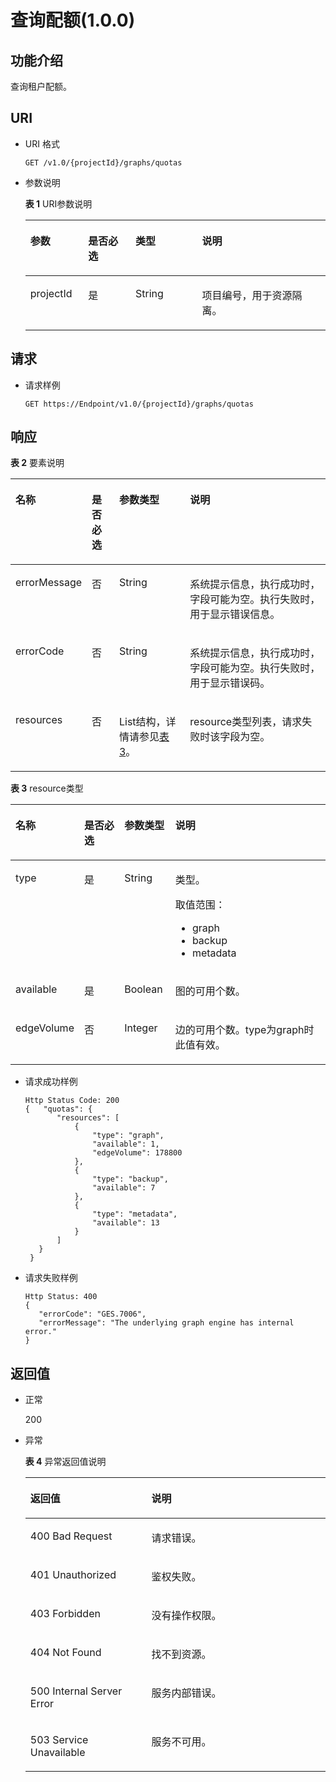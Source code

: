 # 查询配额\(1.0.0\)<a name="ges_03_0013"></a>

## 功能介绍<a name="section43665743"></a>

查询租户配额。

## URI<a name="section57447370"></a>

-   URI 格式

    ```
    GET /v1.0/{projectId}/graphs/quotas
    ```

-   参数说明

    **表 1**  URI参数说明

    <a name="table944842165240"></a>
    <table><thead align="left"><tr id="row50689853165240"><th class="cellrowborder" valign="top" width="19.23%" id="mcps1.2.5.1.1"><p id="p6438023316534"><a name="p6438023316534"></a><a name="p6438023316534"></a>参数</p>
    </th>
    <th class="cellrowborder" valign="top" width="15.809999999999999%" id="mcps1.2.5.1.2"><p id="p4741635116534"><a name="p4741635116534"></a><a name="p4741635116534"></a>是否必选</p>
    </th>
    <th class="cellrowborder" valign="top" width="22.189999999999998%" id="mcps1.2.5.1.3"><p id="p1551922216534"><a name="p1551922216534"></a><a name="p1551922216534"></a>类型</p>
    </th>
    <th class="cellrowborder" valign="top" width="42.77%" id="mcps1.2.5.1.4"><p id="p4909746116534"><a name="p4909746116534"></a><a name="p4909746116534"></a>说明</p>
    </th>
    </tr>
    </thead>
    <tbody><tr id="row54877755165240"><td class="cellrowborder" valign="top" width="19.23%" headers="mcps1.2.5.1.1 "><p id="p589966216534"><a name="p589966216534"></a><a name="p589966216534"></a>projectId</p>
    </td>
    <td class="cellrowborder" valign="top" width="15.809999999999999%" headers="mcps1.2.5.1.2 "><p id="p811058316534"><a name="p811058316534"></a><a name="p811058316534"></a>是</p>
    </td>
    <td class="cellrowborder" valign="top" width="22.189999999999998%" headers="mcps1.2.5.1.3 "><p id="p5297744816534"><a name="p5297744816534"></a><a name="p5297744816534"></a>String</p>
    </td>
    <td class="cellrowborder" valign="top" width="42.77%" headers="mcps1.2.5.1.4 "><p id="p6331489016534"><a name="p6331489016534"></a><a name="p6331489016534"></a>项目编号，用于资源隔离。</p>
    </td>
    </tr>
    </tbody>
    </table>


## 请求<a name="section47264284"></a>

-   请求样例

    ```
    GET https://Endpoint/v1.0/{projectId}/graphs/quotas
    ```


## 响应<a name="section22725374"></a>

**表 2**  要素说明

<a name="table28067432"></a>
<table><thead align="left"><tr id="row11887525"><th class="cellrowborder" valign="top" width="12.21%" id="mcps1.2.5.1.1"><p id="p23365488"><a name="p23365488"></a><a name="p23365488"></a>名称</p>
</th>
<th class="cellrowborder" valign="top" width="9.42%" id="mcps1.2.5.1.2"><p id="p13556388"><a name="p13556388"></a><a name="p13556388"></a>是否必选</p>
</th>
<th class="cellrowborder" valign="top" width="25.540000000000003%" id="mcps1.2.5.1.3"><p id="p24325607"><a name="p24325607"></a><a name="p24325607"></a>参数类型</p>
</th>
<th class="cellrowborder" valign="top" width="52.83%" id="mcps1.2.5.1.4"><p id="p24217188"><a name="p24217188"></a><a name="p24217188"></a>说明</p>
</th>
</tr>
</thead>
<tbody><tr id="row16628103"><td class="cellrowborder" valign="top" width="12.21%" headers="mcps1.2.5.1.1 "><p id="p4699083"><a name="p4699083"></a><a name="p4699083"></a>errorMessage</p>
</td>
<td class="cellrowborder" valign="top" width="9.42%" headers="mcps1.2.5.1.2 "><p id="p45081436"><a name="p45081436"></a><a name="p45081436"></a>否</p>
</td>
<td class="cellrowborder" valign="top" width="25.540000000000003%" headers="mcps1.2.5.1.3 "><p id="p27717665"><a name="p27717665"></a><a name="p27717665"></a>String</p>
</td>
<td class="cellrowborder" valign="top" width="52.83%" headers="mcps1.2.5.1.4 "><p id="p30538370"><a name="p30538370"></a><a name="p30538370"></a>系统提示信息，执行成功时，字段可能为空。执行失败时，用于显示错误信息。</p>
</td>
</tr>
<tr id="row6409881"><td class="cellrowborder" valign="top" width="12.21%" headers="mcps1.2.5.1.1 "><p id="p49438385"><a name="p49438385"></a><a name="p49438385"></a>errorCode</p>
</td>
<td class="cellrowborder" valign="top" width="9.42%" headers="mcps1.2.5.1.2 "><p id="p45086233"><a name="p45086233"></a><a name="p45086233"></a>否</p>
</td>
<td class="cellrowborder" valign="top" width="25.540000000000003%" headers="mcps1.2.5.1.3 "><p id="p28106233"><a name="p28106233"></a><a name="p28106233"></a>String</p>
</td>
<td class="cellrowborder" valign="top" width="52.83%" headers="mcps1.2.5.1.4 "><p id="p62012410"><a name="p62012410"></a><a name="p62012410"></a>系统提示信息，执行成功时，字段可能为空。执行失败时，用于显示错误码。</p>
</td>
</tr>
<tr id="row21240782"><td class="cellrowborder" valign="top" width="12.21%" headers="mcps1.2.5.1.1 "><p id="p42781795"><a name="p42781795"></a><a name="p42781795"></a>resources</p>
</td>
<td class="cellrowborder" valign="top" width="9.42%" headers="mcps1.2.5.1.2 "><p id="p42773356"><a name="p42773356"></a><a name="p42773356"></a>否</p>
</td>
<td class="cellrowborder" valign="top" width="25.540000000000003%" headers="mcps1.2.5.1.3 "><p id="p42089810"><a name="p42089810"></a><a name="p42089810"></a>List结构，详情请参见<a href="#table65377746">表3</a>。</p>
</td>
<td class="cellrowborder" valign="top" width="52.83%" headers="mcps1.2.5.1.4 "><p id="p53831420"><a name="p53831420"></a><a name="p53831420"></a>resource类型列表，请求失败时该字段为空。</p>
</td>
</tr>
</tbody>
</table>

**表 3**  resource类型

<a name="table65377746"></a>
<table><thead align="left"><tr id="row12404353"><th class="cellrowborder" valign="top" width="13.08%" id="mcps1.2.5.1.1"><p id="p65228511"><a name="p65228511"></a><a name="p65228511"></a>名称</p>
</th>
<th class="cellrowborder" valign="top" width="14.39%" id="mcps1.2.5.1.2"><p id="p49018005"><a name="p49018005"></a><a name="p49018005"></a>是否必选</p>
</th>
<th class="cellrowborder" valign="top" width="16.39%" id="mcps1.2.5.1.3"><p id="p11035468"><a name="p11035468"></a><a name="p11035468"></a>参数类型</p>
</th>
<th class="cellrowborder" valign="top" width="56.14%" id="mcps1.2.5.1.4"><p id="p21457707"><a name="p21457707"></a><a name="p21457707"></a>说明</p>
</th>
</tr>
</thead>
<tbody><tr id="row58901642"><td class="cellrowborder" valign="top" width="13.08%" headers="mcps1.2.5.1.1 "><p id="p6303673"><a name="p6303673"></a><a name="p6303673"></a>type</p>
</td>
<td class="cellrowborder" valign="top" width="14.39%" headers="mcps1.2.5.1.2 "><p id="p40835493"><a name="p40835493"></a><a name="p40835493"></a>是</p>
</td>
<td class="cellrowborder" valign="top" width="16.39%" headers="mcps1.2.5.1.3 "><p id="p19340597"><a name="p19340597"></a><a name="p19340597"></a>String</p>
</td>
<td class="cellrowborder" valign="top" width="56.14%" headers="mcps1.2.5.1.4 "><p id="p23084497"><a name="p23084497"></a><a name="p23084497"></a>类型。</p>
<p id="p6433888"><a name="p6433888"></a><a name="p6433888"></a>取值范围：</p>
<a name="ul372116591758"></a><a name="ul372116591758"></a><ul id="ul372116591758"><li>graph</li><li>backup</li><li>metadata</li></ul>
</td>
</tr>
<tr id="row1265877"><td class="cellrowborder" valign="top" width="13.08%" headers="mcps1.2.5.1.1 "><p id="p35427225"><a name="p35427225"></a><a name="p35427225"></a>available</p>
</td>
<td class="cellrowborder" valign="top" width="14.39%" headers="mcps1.2.5.1.2 "><p id="p51032940"><a name="p51032940"></a><a name="p51032940"></a>是</p>
</td>
<td class="cellrowborder" valign="top" width="16.39%" headers="mcps1.2.5.1.3 "><p id="p40027513"><a name="p40027513"></a><a name="p40027513"></a>Boolean</p>
</td>
<td class="cellrowborder" valign="top" width="56.14%" headers="mcps1.2.5.1.4 "><p id="p21003110"><a name="p21003110"></a><a name="p21003110"></a>图的可用个数。</p>
</td>
</tr>
<tr id="row54810264"><td class="cellrowborder" valign="top" width="13.08%" headers="mcps1.2.5.1.1 "><p id="p10446393"><a name="p10446393"></a><a name="p10446393"></a>edgeVolume</p>
</td>
<td class="cellrowborder" valign="top" width="14.39%" headers="mcps1.2.5.1.2 "><p id="p40851470"><a name="p40851470"></a><a name="p40851470"></a>否</p>
</td>
<td class="cellrowborder" valign="top" width="16.39%" headers="mcps1.2.5.1.3 "><p id="p20634751"><a name="p20634751"></a><a name="p20634751"></a>Integer</p>
</td>
<td class="cellrowborder" valign="top" width="56.14%" headers="mcps1.2.5.1.4 "><p id="p60802166"><a name="p60802166"></a><a name="p60802166"></a>边的可用个数。type为graph时此值有效。</p>
</td>
</tr>
</tbody>
</table>

-   请求成功样例

    ```
    Http Status Code: 200
    {   "quotas": {
           "resources": [
               {
                   "type": "graph",
                   "available": 1,
                   "edgeVolume": 178800
               },
               {
                   "type": "backup",
                   "available": 7
               },
               {
                   "type": "metadata",
                   "available": 13
               }
           ]
       }
     }
    ```

-   请求失败样例

    ```
    Http Status: 400
    {
       "errorCode": "GES.7006",
       "errorMessage": "The underlying graph engine has internal error."
    }
    ```


## 返回值<a name="section28815999"></a>

-   正常

    200

-   异常

    **表 4**  异常返回值说明

    <a name="table21182911172628"></a>
    <table><thead align="left"><tr id="row22686601172628"><th class="cellrowborder" valign="top" width="40.339999999999996%" id="mcps1.2.3.1.1"><p id="p29113043172638"><a name="p29113043172638"></a><a name="p29113043172638"></a>返回值</p>
    </th>
    <th class="cellrowborder" valign="top" width="59.660000000000004%" id="mcps1.2.3.1.2"><p id="p9346244172638"><a name="p9346244172638"></a><a name="p9346244172638"></a>说明</p>
    </th>
    </tr>
    </thead>
    <tbody><tr id="row13233353172628"><td class="cellrowborder" valign="top" width="40.339999999999996%" headers="mcps1.2.3.1.1 "><p id="p50316832172638"><a name="p50316832172638"></a><a name="p50316832172638"></a>400 Bad Request</p>
    </td>
    <td class="cellrowborder" valign="top" width="59.660000000000004%" headers="mcps1.2.3.1.2 "><p id="p49131611172638"><a name="p49131611172638"></a><a name="p49131611172638"></a>请求错误。</p>
    </td>
    </tr>
    <tr id="row657300172628"><td class="cellrowborder" valign="top" width="40.339999999999996%" headers="mcps1.2.3.1.1 "><p id="p47920375172638"><a name="p47920375172638"></a><a name="p47920375172638"></a>401 Unauthorized</p>
    </td>
    <td class="cellrowborder" valign="top" width="59.660000000000004%" headers="mcps1.2.3.1.2 "><p id="p56345162172638"><a name="p56345162172638"></a><a name="p56345162172638"></a>鉴权失败。</p>
    </td>
    </tr>
    <tr id="row23989959172628"><td class="cellrowborder" valign="top" width="40.339999999999996%" headers="mcps1.2.3.1.1 "><p id="p4998764172638"><a name="p4998764172638"></a><a name="p4998764172638"></a>403 Forbidden</p>
    </td>
    <td class="cellrowborder" valign="top" width="59.660000000000004%" headers="mcps1.2.3.1.2 "><p id="p2246721172638"><a name="p2246721172638"></a><a name="p2246721172638"></a>没有操作权限。</p>
    </td>
    </tr>
    <tr id="row49197943172628"><td class="cellrowborder" valign="top" width="40.339999999999996%" headers="mcps1.2.3.1.1 "><p id="p27247364172638"><a name="p27247364172638"></a><a name="p27247364172638"></a>404 Not Found</p>
    </td>
    <td class="cellrowborder" valign="top" width="59.660000000000004%" headers="mcps1.2.3.1.2 "><p id="p59552853172638"><a name="p59552853172638"></a><a name="p59552853172638"></a>找不到资源。</p>
    </td>
    </tr>
    <tr id="row13744769172628"><td class="cellrowborder" valign="top" width="40.339999999999996%" headers="mcps1.2.3.1.1 "><p id="p61704332172638"><a name="p61704332172638"></a><a name="p61704332172638"></a>500 Internal Server Error</p>
    </td>
    <td class="cellrowborder" valign="top" width="59.660000000000004%" headers="mcps1.2.3.1.2 "><p id="p31994980172638"><a name="p31994980172638"></a><a name="p31994980172638"></a>服务内部错误。</p>
    </td>
    </tr>
    <tr id="row305099172628"><td class="cellrowborder" valign="top" width="40.339999999999996%" headers="mcps1.2.3.1.1 "><p id="p37564761172638"><a name="p37564761172638"></a><a name="p37564761172638"></a>503 Service Unavailable</p>
    </td>
    <td class="cellrowborder" valign="top" width="59.660000000000004%" headers="mcps1.2.3.1.2 "><p id="p22846801172638"><a name="p22846801172638"></a><a name="p22846801172638"></a>服务不可用。</p>
    </td>
    </tr>
    </tbody>
    </table>


